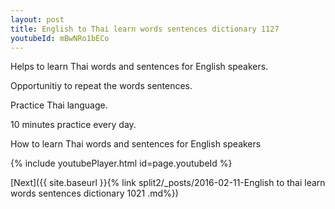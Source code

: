```yaml
---
layout: post
title: English to Thai learn words sentences dictionary 1127 
youtubeId: mBwNRo1bECo
---
```

 
 
Helps to learn Thai words and sentences for English speakers.

Opportunitiy to repeat the words sentences. 

Practice Thai language. 
 
10 minutes practice every day. 
 
How to learn Thai words and sentences for English speakers 
 
{% include youtubePlayer.html id=page.youtubeId %}
 
 
[Next]({{ site.baseurl }}{% link  split2/_posts/2016-02-11-English to thai learn words sentences dictionary 1021 .md%})
 
